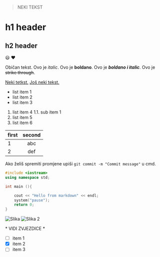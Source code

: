 >NEKI TEKST

# h1 header
## h2 header

:smiley: :heart:

Običan tekst.
Ovo je *italic*.
Ovo je **boldano**.
Ovo je ***boldano i italic***.
Ovo je ~~strike through~~.

[Neki tetkst.](https://dillinger.io/ "Dillinger")
[Još neki tekst.](#h1-header)

- list item 1
- list item 2
- list item 3

1. list item 4
    1.1. sub item 1
2. list item 5
3. list item 6

| first | second |
|:-------|:--------:|
| 1 | abc |
| 2 | def |

Ako želiš spremiti promjene upiši `git commit -m "Commit message"` u cmd.
```cpp
#include <iostream>
using namespace std;

int main (){

    cout << "Hello from markdown" << endl;
    system("pause");
    return 0;
}
```

![Slika](https://res.cloudinary.com/dk2ghb1pg/image/upload/v1535301733/bxoyfrkj4zwtbsewcryf.png)
![Slika 2](imgs/test.png)

\* VIDI ZVJEZDICE \*

- [ ] item 1
- [x] item 2
- [ ] item 3
